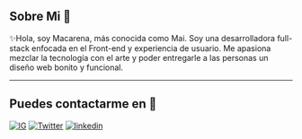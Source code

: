 ## Sobre Mi 🌷

✨Hola, soy Macarena, más conocida como Mai. Soy una desarrolladora full-stack enfocada en el Front-end y experiencia de usuario.
Me apasiona mezclar la tecnología con el arte y poder entregarle a las personas un diseño web bonito y funcional.

-------------------

## Puedes contactarme en 📱

<a href= https://www.instagram.com/maiverse_/>![IG](https://img.shields.io/badge/maiverse_-%23E4405F.svg?style=for-the-badge&logo=Instagram&logoColor=white)</a> <a href="https://x.com/maiverse_">![Twitter](https://img.shields.io/badge/Maiverse-%231DA1F2.svg?style=for-the-badge&logo=Twitter&logoColor=white)</a> <a href="https://www.linkedin.com/in/macarena-bustamante-escobar-4b73a6255/">![linkedin](https://img.shields.io/static/v1?style=for-the-badge&message=LinkedIn&color=0A66C2&logo=LinkedIn&logoColor=FFFFFF&label=)</a> 
<!--
**mainob/mainob** is a ✨ _special_ ✨ repository because its `README.md` (this file) appears on your GitHub profile.

Here are some ideas to get you started:

- 🔭 I’m currently working on ...
- 🌱 I’m currently learning ...
- 👯 I’m looking to collaborate on ...
- 🤔 I’m looking for help with ...
- 💬 Ask me about ...
- 📫 How to reach me: ...
- 😄 Pronouns: ...
- ⚡ Fun fact: ...
-->
